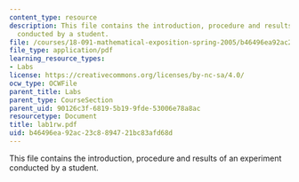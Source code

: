 ```yaml
---
content_type: resource
description: This file contains the introduction, procedure and results of an experiment
  conducted by a student.
file: /courses/18-091-mathematical-exposition-spring-2005/b46496ea92ac23c8894721bc83afd68d_lab1rw.pdf
file_type: application/pdf
learning_resource_types:
- Labs
license: https://creativecommons.org/licenses/by-nc-sa/4.0/
ocw_type: OCWFile
parent_title: Labs
parent_type: CourseSection
parent_uid: 90126c3f-6819-5b19-9fde-53006e78a8ac
resourcetype: Document
title: lab1rw.pdf
uid: b46496ea-92ac-23c8-8947-21bc83afd68d
---
```

This file contains the introduction, procedure and results of an experiment conducted by a student.